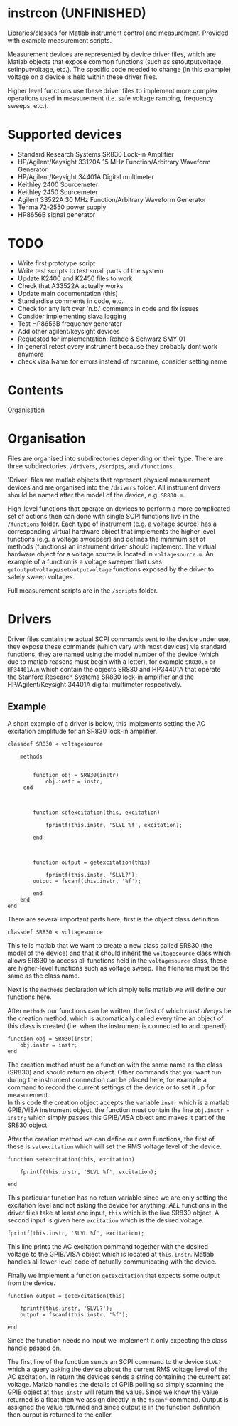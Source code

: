 # instrcon (UNFINISHED)
Libraries/classes for Matlab instrument control and measurement. Provided with example measurement scripts.

Measurement devices are represented by device driver files, which are Matlab objects that expose common functions (such as setoutputvoltage, setinputvoltage, etc.). The specific code needed to change (in this example) voltage on a device is held within these driver files.

Higher level functions use these driver files to implement more complex operations used in measurement (i.e. safe voltage ramping, frequency sweeps, etc.).


# Supported devices
* Standard Research Systems SR830 Lock-in Amplifier
* HP/Agilent/Keysight 33120A 15 MHz Function/Arbitrary Waveform Generator
* HP/Agilent/Keysight 34401A Digital multimeter
* Keithley 2400 Sourcemeter
* Keithley 2450 Sourcemeter
* Agilent 33522A 30 MHz Function/Arbitrary Waveform Generator
* Tenma 72-2550 power supply
* HP8656B signal generator

# TODO
* Write first prototype script
* Write test scripts to test small parts of the system
* Update K2400 and K2450 files to work
* Check that A33522A actually works
* Update main documentation (this)
* Standardise comments in code, etc.
* Check for any left over 'n.b.' comments in code and fix issues
* Consider implementing slava logging
* Test HP8656B frequency generator
* Add other agilent/keysight devices
* Requested for implementation: Rohde & Schwarz SMY 01
* In general retest every instrument because they probably dont work anymore
* check visa.Name for errors instead of rsrcname, consider setting name


# Contents
[Organisation](#Organisation)


# Organisation

Files are organised into subdirectories depending on their type. There are three subdirectories, `/drivers`, `/scripts`, and `/functions`.  

'Driver' files are matlab objects that represent physical measurement devices and are organised into the `/drivers`
folder. All instrument drivers should be named after the model of the device, e.g. `SR830.m`.  

High-level functions that operate on devices to perform a more complicated set of actions then can done with single SCPI functions live in the `/functions` folder. Each type of instrument (e.g. a voltage source) has a corresponding virtual hardware object that implements the higher level functions (e.g. a voltage sweepeer) and defines the minimum set of methods (functions) an instrument driver should implement. The virtual hardware object for a voltage source is located in `voltagesource.m`. An example of a function is a voltage sweeper that uses `getoutputvoltage`/`setoutputvoltage` functions exposed by the driver to safely sweep voltages.  

Full measurement scripts are in the `/scripts` folder.

# Drivers

Driver files contain the actual SCPI commands sent to the device under use, they expose these commands (which vary with most devices) via standard functions, they are named using the model number of the device (which due to matlab reasons must begin with a letter), for example `SR830.m` or `HP34401A.m` which contain the objects SR830 and HP34401A that operate the Stanford Research Systems SR830 lock-in amplifier and the HP/Agilent/Keysight 34401A digital multimeter respectively.


## Example

A short example of a driver is below, this implements setting the AC excitation amplitude for an SR830 lock-in amplifier.

	classdef SR830 < voltagesource
	
	    methods

        
        	function obj = SR830(instr)
        		obj.instr = instr;
       	 end
        
        
        
        	function setexcitation(this, excitation)

        		fprintf(this.instr, 'SLVL %f', excitation);

        	end
        
        
        
        	function output = getexcitation(this)

        		fprintf(this.instr, 'SLVL?');
          	output = fscanf(this.instr, '%f');

        	end
		end
	end
	
	
There are several important parts here, first is the object class definition  

	classdef SR830 < voltagesource

This tells matlab that we want to create a new class called SR830 (the model of the device) and that it should inherit the `voltagesource` class which allows SR830 to access all functions held in the `voltagesource` class, these are higher-level functions such as voltage sweep. The filename must be the same as the class name.  

Next is the `methods` declaration which simply tells matlab we will define our functions here.

After `methods` our functions can be written, the first of which *must always* be the creation method, which is automatically called every time an object of this class is created (i.e. when the instrument is connected to and opened).

	function obj = SR830(instr)
    	obj.instr = instr;
	end
The creation method must be a function with the same name as the class (SR830) and should return an object. Other commands that you want run during the instrument connection can be placed here, for example a command to record the current settings of the device or to set it up for measurement.  
In this code the creation object accepts the variable `instr` which is a matlab GPIB/VISA instrument object, the function must contain the line `obj.instr = instr;` which simply passes this GPIB/VISA object and makes it part of the SR830 object. 

After the creation method we can define our own functions, the first of these is `setexcitation` which will set the RMS voltage level of the device.

	function setexcitation(this, excitation)

    	fprintf(this.instr, 'SLVL %f', excitation);

    end
This particular function has no return variable since we are only setting the excitation level and not asking the device for anything, *ALL* functions in the driver files take at least one input, `this` which is the live SR830 object. A second input is given here `excitation` which is the desired voltage.

	fprintf(this.instr, 'SLVL %f', excitation);
This line prints the AC excitation command together with the desired voltage to the GPIB/VISA object which is located at `this.instr`. Matlab handles all lower-level code of actually communicating with the device.  


Finally we implement a function `getexcitation` that expects some output from the device.

	function output = getexcitation(this)

		fprintf(this.instr, 'SLVL?');
		output = fscanf(this.instr, '%f');
			
	end
Since the function needs no input we implement it only expecting the class handle passed on.

The first line of the function sends an SCPI command to the device `SLVL?` which a query asking the device about the current RMS voltage level of the AC excitation. In return the devices sends a string containing the current set voltage. Matlab handles the details of GPIB polling so simply scanning the GPIB object at `this.instr` will return the value. Since we know the value returned is a float then we assign directly in the `fscanf` command.
Output is assigned the value returned and since output is in the function definition then ourput is returned to the caller.



